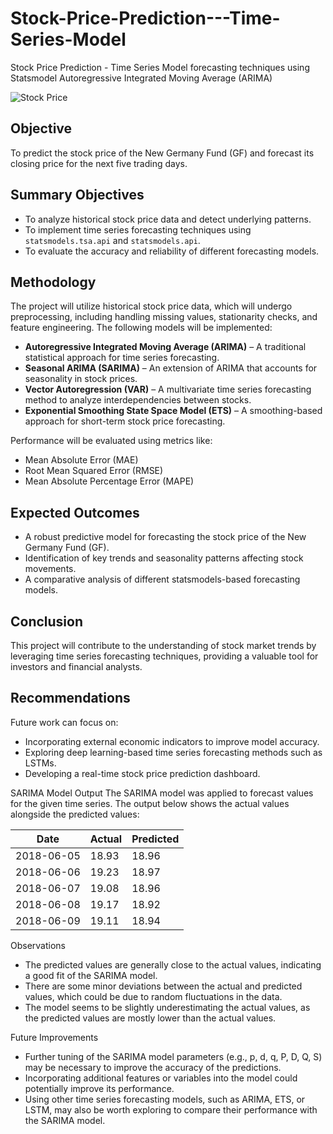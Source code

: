 # Stock-Price-Prediction---Time-Series-Model
Stock Price Prediction - Time Series Model forecasting techniques using Statsmodel Autoregressive Integrated Moving Average (ARIMA)

![Stock Price](https://i.postimg.cc/rscKQdHm/Black-and-White-Modern-Stock-Market-Presentation.jpg)

## Objective
To predict the stock price of the New Germany Fund (GF) and forecast its closing price for the next five trading days.

## Summary Objectives
- To analyze historical stock price data and detect underlying patterns.
- To implement time series forecasting techniques using `statsmodels.tsa.api` and `statsmodels.api`.
- To evaluate the accuracy and reliability of different forecasting models.

## Methodology
The project will utilize historical stock price data, which will undergo preprocessing, including handling missing values, stationarity checks, and feature engineering. The following models will be implemented:

- **Autoregressive Integrated Moving Average (ARIMA)** – A traditional statistical approach for time series forecasting.
- **Seasonal ARIMA (SARIMA)** – An extension of ARIMA that accounts for seasonality in stock prices.
- **Vector Autoregression (VAR)** – A multivariate time series forecasting method to analyze interdependencies between stocks.
- **Exponential Smoothing State Space Model (ETS)** – A smoothing-based approach for short-term stock price forecasting.

Performance will be evaluated using metrics like:
- Mean Absolute Error (MAE)
- Root Mean Squared Error (RMSE)
- Mean Absolute Percentage Error (MAPE)

## Expected Outcomes
- A robust predictive model for forecasting the stock price of the New Germany Fund (GF).
- Identification of key trends and seasonality patterns affecting stock movements.
- A comparative analysis of different statsmodels-based forecasting models.

## Conclusion
This project will contribute to the understanding of stock market trends by leveraging time series forecasting techniques, providing a valuable tool for investors and financial analysts.

## Recommendations
Future work can focus on:
- Incorporating external economic indicators to improve model accuracy.
- Exploring deep learning-based time series forecasting methods such as LSTMs.
- Developing a real-time stock price prediction dashboard.

SARIMA Model Output
The SARIMA model was applied to forecast values for the given time series. The output below shows the actual values alongside the predicted values:

| Date       | Actual | Predicted |
|-------------|---------|-----------|
| 2018-06-05 | 18.93   | 18.96     |
| 2018-06-06 | 19.23   | 18.97     |
| 2018-06-07 | 19.08   | 18.96     |
| 2018-06-08 | 19.17   | 18.92     |
| 2018-06-09 | 19.11   | 18.94     |

Observations
- The predicted values are generally close to the actual values, indicating a good fit of the SARIMA model.
- There are some minor deviations between the actual and predicted values, which could be due to random fluctuations in the data.
- The model seems to be slightly underestimating the actual values, as the predicted values are mostly lower than the actual values.

Future Improvements
- Further tuning of the SARIMA model parameters (e.g., p, d, q, P, D, Q, S) may be necessary to improve the accuracy of the predictions.
- Incorporating additional features or variables into the model could potentially improve its performance.
- Using other time series forecasting models, such as ARIMA, ETS, or LSTM, may also be worth exploring to compare their performance with the SARIMA model.
